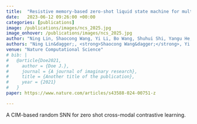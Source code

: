 ```yaml
---
title:  "Resistive memory-based zero-shot liquid state machine for multimodal event data learning"
date:   2023-06-12 09:26:00 +00:00
categories: [publications]
image: /publications/images/ncs_2025.jpg
image_onhover: /publications/images/ncs_2025.jpg
author: "Ning Lin, Shaocong Wang, Yi Li, Bo Wang, Shuhui Shi, Yangu He, Woyu Zhang, Yifei Yu, Yue Zhang, Xiaojuan Qi, Xiaoming Chen, Hao Jiang, Xumeng Zhang, Peng Lin, Xiaoxin Xu, Qi Liu, Zhongrui Wang, Dashan Shang, Ming Liu"
authors: "Ning Lin&dagger;, <strong>Shaocong Wang&dagger;</strong>, Yi Li&dagger;, Bo Wang, Shuhui Shi, Yangu He, Woyu Zhang, Yifei Yu, Yue Zhang, Xiaojuan Qi, Xiaoming Chen, Hao Jiang, Xumeng Zhang, Peng Lin, Xiaoxin Xu, Qi Liu, Zhongrui Wang*, Dashan Shang*, Ming Liu"
venue: "Nature Computational Science"
# bib: |
#   @article{Doe2021,
#     author = {Doe J.},
#     journal = {A journal of imaginary research},
#     title = {Another title of the publication},
#     year = {2021}
#   }
paper: https://www.nature.com/articles/s43588-024-00751-z

---
```

A CIM-based random SNN for zero shot cross-modal contrastive learning.
